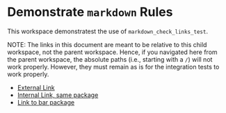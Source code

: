 # Demonstrate `markdown` Rules

This workspace demonstratest the use of `markdown_check_links_test`.

NOTE: The links in this document are meant to be relative to this child workspace, not the parent
workspace. Hence, if you navigated here from the parent workspace, the absolute paths (i.e.,
starting with a `/`) will not work properly. However, they must remain as is for the integration
tests to work properly.

- [External Link](https://bazel.build/)
- [Internal Link, same package](/foo.md)
- [Link to bar package](/bar/)
